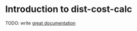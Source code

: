# Introduction to dist-cost-calc

TODO: write [great documentation](http://jacobian.org/writing/what-to-write/)

